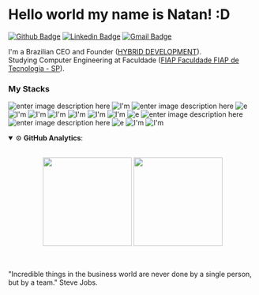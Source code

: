 # Hello world my name is Natan! :D

[![Github Badge](https://img.shields.io/badge/GitHub-000?style=for-the-badge&logo=github&logoColor=white)](https://github.com/HDTN)
[![Linkedin Badge](https://firebasestorage.googleapis.com/v0/b/natan-35907.appspot.com/o/68747470733a2f2f696d672e736869656c64732e696f2f62616467652f4c696e6b6564496e2d3030373742353f7374796c653d666f722d7468652d6261646765266c6f676f3d6c696e6b6564696e266c6f676f436f6c6f723d7768697465.svg?alt=media&token=2b238eb6-03db-4ed8-9f86-0ce2689f53df)](https://www.linkedin.com/in/natan-bortolato-bb2345170/)
[![Gmail Badge](https://firebasestorage.googleapis.com/v0/b/natan-35907.appspot.com/o/68747470733a2f2f696d672e736869656c64732e696f2f62616467652f476d61696c2d4431343833363f7374796c653d666f722d7468652d6261646765266c6f676f3d676d61696c266c6f676f436f6c6f723d7768697465.svg?alt=media&token=8ae07ae9-8266-452d-aa78-067bd06fcb60)](mailto:nnbortola1@gmail.com)



I'm a Brazilian CEO and Founder ([HYBRID DEVELOPMENT](https://hybridevelopment.com/)).<br>
Studying Computer Engineering at Faculdade ([FIAP Faculdade FIAP de Tecnologia - SP](https://www.fiap.com.br)).

### My Stacks
![enter image description here](https://img.shields.io/badge/Python-20232A?style=for-the-badge&logo=python&logoColor=white)  ![I'm](https://img.shields.io/badge/JavaScript-20232A?style=for-the-badge&logo=javascript&logoColor=F7DF1E) ![enter image description here](https://img.shields.io/badge/React-20232A?style=for-the-badge&logo=react&logoColor=61DAFB) ![e](https://img.shields.io/badge/React_Native-20232A?style=for-the-badge&logo=react&logoColor=61DAFB) ![I'm](https://img.shields.io/badge/HTML5-20232A?style=for-the-badge&logo=html5&logoColor=white) ![I'm](https://img.shields.io/badge/CSS3-20232A?style=for-the-badge&logo=css3&logoColor=white) ![I'm](https://img.shields.io/badge/.NET-20232A?style=for-the-badge&logo=.net&logoColor=white) ![I'm](https://img.shields.io/badge/C%23-20232A?style=for-the-badge&logo=c-sharp&logoColor=white) ![I'm](https://img.shields.io/badge/C-20232A?style=for-the-badge&logo=c&logoColor=white) ![I'm](https://img.shields.io/badge/Node.js-20232A?style=for-the-badge&logo=node.js&logoColor=white) ![e](https://img.shields.io/badge/VS_Code-14354C?style=for-the-badge&logo=visual-studio-code&logoColor=61DAFB) ![enter image description here](https://img.shields.io/badge/Microsoft_SQL_Server-14354C?style=for-the-badge&logo=microsoft-sql-server&logoColor=white) ![enter image description here](https://img.shields.io/badge/Firebase-14354C?style=for-the-badge&logo=firebase&logoColor=white) ![e](https://img.shields.io/badge/Git-14354C?style=for-the-badge&logo=git&logoColor=white) ![I'm](https://img.shields.io/badge/Amazon_AWS-14354C?style=for-the-badge&logo=amazon-aws&logoColor=white) ![I'm](https://img.shields.io/badge/Google_Cloud-14354C?style=for-the-badge&logo=google-cloud&logoColor=white)

<details open>
  <summary>⚙ <b>GitHub Analytics</b>: </summary>
  <br>
  <p align="center">
    <img height="180em" src="https://github-readme-stats-eight-theta.vercel.app/api?username=HDTN&show_icons=true&theme=tokyonight&include_all_commits=true&count_private=true"/>
    <img height="180em" src="https://github-readme-stats-eight-theta.vercel.app/api/top-langs/?username=HDTN&layout=compact&langs_count=8&theme=tokyonight&include_all_commits=true&count_private=true"/>
  </p>
</details>

<br>

"Incredible things in the business world are never done by a single person, but by a team." Steve Jobs.
